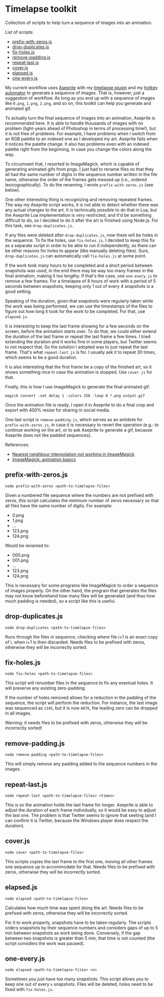 
# Timelapse toolkit

Collection of scripts to help turn a sequence of images into an animation.

List of scripts:

- [prefix-with-zeros.js](#prefix-with-zerosjs)
- [drop-duplicates.js](#drop-duplicatesjs)
- [fix-holes.js](#fix-holesjs)
- [remove-padding.js](#remove-paddingjs)
- [repeat-last.js](#repeat-lastjs)
- [cover.js](#coverjs)
- [elapsed.js](#elapsedjs)
- [one-every.js](#one-everyjs)

My current workflow uses [Aseprite](https://github.com/aseprite/aseprite) with my [timelapse plugin](https://github.com/luciopaiva/aseprite-timelapse) and my [hotkey automator](https://github.com/luciopaiva/hotkey-repeat) to generate a sequence of images. That is, however, just a suggestion of workflow. As long as you end up with a sequence of images like `0.png`, `1.png`, `2.png`, and so on, this toolkit can help you generate and animated gif. 

To actually turn the final sequence of images into an animation, Aseprite is recommended here. It is able to handle thousands of images with no problem (light-years ahead of Photoshop in terms of processing time!), but it is not free of problems. For example, I have problems when I switch from an RGB palette to an indexed one as I developed my art. Aseprite fails when it notices the palette change. It also has problems even with an indexed palette right from the beginning, in case you change the colors along the way.

To circumvent that, I resorted to ImageMagick, which is capable of generating animated gifs from pngs. I just had to rename files so that they all had the same number of digits in the sequence number written in the file name, otherwise the order of the frames gets messed up (i.e., ordered lexicographically). To do the renaming, I wrote `prefix-with-zeros.js` (see below).

One other interesting thing is recognizing and removing repeated frames. The way my Aseprite script works, it is not able to detect whether there was any actual changes to the art. It is technically possible to do that in Lua, but the Aseprite Lua implementation is very restricted, and it'd be something difficult to do, so I decided to do it after the art is finished using Node.js. For this task, see `drop-duplicates.js`.

If any files were deleted after `drop-duplicates.js`, now there will be holes in the sequence. To fix the holes, use `fix-holes.js`. I decided to keep this fix as a separate script in order to be able to run it independently, as there can be other reasons for holes to appear (like manually deleting files). Sure, `drop-duplicates.js` can automatically call `fix-holes.js` at some point.

If the work took many hours to be completed and a short period between snapshots was used, in the end there may be way too many frames in the final animation, making it too lengthy. If that's the case, use `one-every.js` to remove a few frames. For a timelapse of 8 hours of work with a period of 5 seconds between snapshots, keeping only 1 out of every 4 snapshots is a good setting.

Speaking of the duration, given that snapshots were regularly taken while the work was being performed, we can use the timestamps of the files to figure out how long it took for the work to be completed. For that, use `elapsed.js`.

It is interesting to keep the last frame showing for a few seconds on the screen, before the animation starts over. To do that, we could either extend the duration of the last frame or repeat the last frame a few times. I tried extending the duration and it works fine in some players, but Twitter seems to not respect that. So the solution I adopted was to just repeat the last frame. That's what `repeat-last.js` is for. I usually ask it to repeat 30 times, which seems to be a good duration.

It is also interesting that the first frame be a copy of the finished art, so it shows something nice in case the animation is stopped. Use `cover.js` for that.

Finally, this is how I use ImageMagick to generate the final animated gif:

    magick convert -set delay 1 -colors 256 -loop 0 *.png output.gif

Once the animation file is ready, I open it in Aseprite to do a final crop and export with 400% resize for sharing in social media.

One last script is `remove-padding.js`, which serves as an antidote for `prefix-with-zeros.js`, in case it is necessary to revert the operation (e.g.: to continue working on the art, or to ask Aseprite to generate a gif, because Aseprite does not like padded sequences).

References:

- [Nearest neighbour interpolation not working in ImageMagick](https://graphicdesign.stackexchange.com/q/41188)
- [ImageMagick: animation basics](https://legacy.imagemagick.org/Usage/anim_basics/)

## prefix-with-zeros.js

    node prefix-with-zeros <path-to-timelapse-files>

Given a numbered file sequence where the numbers are not prefixed with zeros, this script calculates the minimum number of zeros necessary so that all files have the same number of digits. For example:

- 0.png
- 1.png
- ...
- 123.png
- 124.png

Would be renamed to:

- 000.png
- 001.png
- ...
- 123.png
- 124.png

This is necessary for some programs like ImageMagick to order a sequence of images properly. On the other hand, the program that generates the files may not know beforehand how many files will be generated (and thus how much padding is needed), so a script like this is useful.

## drop-duplicates.js

    node drop-duplicates <path-to-timelapse-files>

Runs through the files in sequence, checking where file i+1 is an exact copy of i, when i+1 is then discarded. Needs files to be prefixed with zeros, otherwise they will be incorrectly sorted.

## fix-holes.js

    node fix-holes <path-to-timelapse-files>

This script will renumber files in the sequence to fix any eventual holes. It will preserve any existing zero-padding.

If the number of holes removed allows for a reduction in the padding of the sequence, the script will perform the reduction. For instance, the last image was sequenced as `1345`, but it is now `0876`, the leading zero can be dropped in all images.

Warning: it needs files to be prefixed with zeros, otherwise they will be incorrectly sorted!

## remove-padding.js

    node remove-padding <path-to-timelapse-files>

This will simply remove any padding added to the sequence numbers in the images.

## repeat-last.js

    node repeat-last <path-to-timelapse-files> <times>

This is so the animation holds the last frame for longer. Aseprite is able to adjust the duration of each frame individually, so it would be easy to adjust the last one. The problem is that Twitter seems to ignore that seeting (and I can confirm it is Twitter, because the Windows player does respect the duration).

## cover.js

    node cover <path-to-timelapse-files>

This scripts copies the last frame to the first one, moving all other frames one sequence up to accommodate for that. Needs files to be prefixed with zeros, otherwise they will be incorrectly sorted.

## elapsed.js

    node elapsed <path-to-timelapse-files>

Calculates how much time was spent doing the art. Needs files to be prefixed with zeros, otherwise they will be incorrectly sorted.

For it to work properly, snapshots have to be taken regularly. The scripts orders snapshots by their sequence numbers and considers gaps of up to 5 min between snapshots as work being done. Conversely, if the gap between two snapshots is greater than 5 min, that time is not counted (the script considers the work was paused).

## one-every.js

    node elapsed <path-to-timelapse-files> <x>

Sometimes you just have too many snapshots. This script allows you to keep one out of every `x` snapshots. Files will be deleted, holes need to be fixed with `fix-holes.js`.
